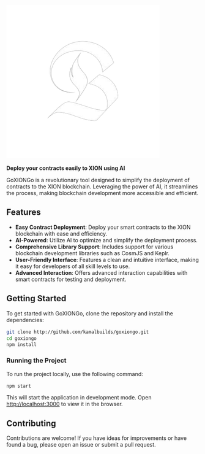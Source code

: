 ![GoXIONGo Logo](https://github.com/kamalbuilds/goxiongo/blob/master/src/logo.png)

**Deploy your contracts easily to XION using AI**

GoXIONGo is a revolutionary tool designed to simplify the deployment of contracts to the XION blockchain. Leveraging the power of AI, it streamlines the process, making blockchain development more accessible and efficient.

## Features

- **Easy Contract Deployment**: Deploy your smart contracts to the XION blockchain with ease and efficiency.
- **AI-Powered**: Utilize AI to optimize and simplify the deployment process.
- **Comprehensive Library Support**: Includes support for various blockchain development libraries such as CosmJS and Keplr.
- **User-Friendly Interface**: Features a clean and intuitive interface, making it easy for developers of all skill levels to use.
- **Advanced Interaction**: Offers advanced interaction capabilities with smart contracts for testing and deployment.

## Getting Started

To get started with GoXIONGo, clone the repository and install the dependencies:

```bash
git clone http://github.com/kamalbuilds/goxiongo.git
cd goxiongo
npm install
```

### Running the Project

To run the project locally, use the following command:

```bash
npm start
```

This will start the application in development mode. Open [http://localhost:3000](http://localhost:3000) to view it in the browser.

## Contributing

Contributions are welcome! If you have ideas for improvements or have found a bug, please open an issue or submit a pull request.
